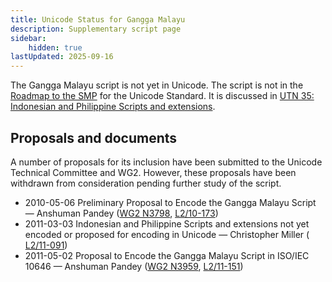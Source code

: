 ```yaml
---
title: Unicode Status for Gangga Malayu
description: Supplementary script page
sidebar:
    hidden: true
lastUpdated: 2025-09-16
---
```


The Gangga Malayu script is not yet in Unicode. The script is not in the [Roadmap to the SMP](http://www.unicode.org/roadmaps/smp/) for the Unicode Standard. It is discussed in [UTN 35: Indonesian and Philippine Scripts and extensions](https://www.unicode.org/notes/tn35/).

## Proposals and documents

A number of proposals for its inclusion have been submitted to the Unicode Technical Committee and WG2. However, these proposals have been withdrawn from consideration pending further study of the script. 
- 2010-05-06 Preliminary Proposal to Encode the Gangga Malayu Script — Anshuman Pandey ([WG2 N3798](https://www.unicode.org/wg2/docs/n3798.pdf), [L2/10-173](http://www.unicode.org/cgi-bin/GetMatchingDocs.pl?L2/10-173))
- 2011-03-03 Indonesian and Philippine Scripts and extensions not yet encoded or proposed for encoding in Unicode — Christopher Miller ([  L2/11-091](http://www.unicode.org/cgi-bin/GetMatchingDocs.pl?L2/11-091))
- 2011-05-02 Proposal to Encode the Gangga Malayu Script in ISO/IEC 10646 — Anshuman Pandey ([WG2 N3959](https://www.unicode.org/wg2/docs/n3959.pdf), [L2/11-151](http://www.unicode.org/cgi-bin/GetMatchingDocs.pl?L2/11-151))
